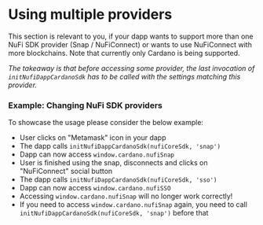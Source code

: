 # Using multiple providers

This section is relevant to you, if your dapp wants to support
more than one NuFi SDK provider (Snap / NuFiConnect) or wants
to use NuFiConnect with more blockchains. Note that currently only
Cardano is being supported.

*The takeaway is that before accessing some provider, the last invocation of `initNufiDappCardanoSdk` has to be called with the settings matching this provider.*

### Example: Changing NuFi SDK providers
To showcase the usage please consider the below example:

* User clicks on "Metamask" icon in your dapp
* The dapp calls `initNufiDappCardanoSdk(nufiCoreSdk, 'snap')`
* Dapp can now access `window.cardano.nufiSnap`
* User is finished using the snap, disconnects and clicks on "NuFiConnect" social button
* The dapp calls `initNufiDappCardanoSdk(nufiCoreSdk, 'sso')`
* Dapp can now access `window.cardano.nufiSSO`
* Accessing `window.cardano.nufiSnap` will no longer work correctly!
* If you need to access `window.cardano.nufiSnap` again, you need to call `initNufiDappCardanoSdk(nufiCoreSdk, 'snap')` before that
